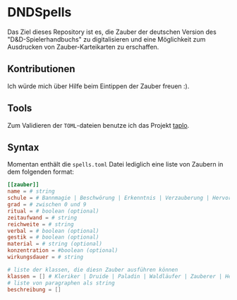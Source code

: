 # DNDSpells

Das Ziel dieses Repository ist es, die Zauber der deutschen Version des "D&D-Spielerhandbuchs" zu digitalisieren und eine Möglichkeit zum Ausdrucken von Zauber-Karteikarten zu erschaffen.

## Kontributionen

Ich würde mich über Hilfe beim Eintippen der Zauber freuen :).

## Tools

Zum Validieren der `TOML`-dateien benutze ich das Projekt [taplo](https://taplo.tamasfe.dev/).

## Syntax

Momentan enthält die `spells.toml` Datei lediglich eine liste von Zaubern in dem folgenden format:

```toml
[[zauber]]
name = # string
schule = # Bannmagie | Beschwörung | Erkenntnis | Verzauberung | Hervorrufung | Illusion | Nekromantie | Verwandlung
grad = # zwischen 0 und 9
ritual = # boolean (optional)
zeitaufwand = # string
reichweite = # string
verbal = # boolean (optional)
gestik = # boolean (optional)
material = # string (optional)
konzentration = #boolean (optional)
wirkungsdauer = # string

# liste der klassen, die diesn Zauber ausführen können
klassen = [] # Kleriker | Druide | Paladin | Waldläufer | Zauberer | Hexenmeister | Magier
# liste von paragraphen als string
beschreibung = []
```
